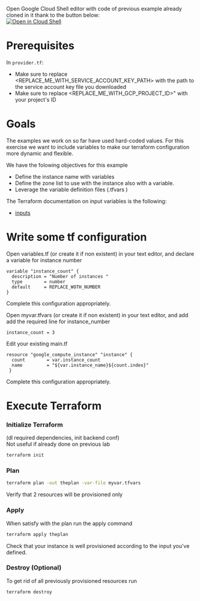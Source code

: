 Open Google Cloud Shell editor with code of previous example already cloned in it thank to the button below:  
[![Open in Cloud Shell](https://gstatic.com/cloudssh/images/open-btn.svg)](https://shell.cloud.google.com/cloudshell/editor?cloudshell_git_repo=https://github.com/corentinl/terraform-gcp-example-output-.git)

# Prerequisites

In `provider.tf`:
- Make sure to replace <REPLACE_ME_WITH_SERVICE_ACCOUNT_KEY_PATH> with the path to the service account key file you downloaded
- Make sure to replace <REPLACE_ME_WITH_GCP_PROJECT_ID>" with your project's ID

# Goals
The examples we work on so far have used hard-coded values. For this exercise we want to include variables to make our terraform configuration  more dynamic and flexible.

We have the folowing objectives for this example
- Define the instance name with variables
- Define the zone list to use with the instance also with a variable.
- Leverage the variable definition files (.tfvars )


The Terraform documentation on input variables is the following:
- [inputs](https://www.terraform.io/language/values/variables)



# Write some tf configuration

Open variables.tf (or create it if non existent) in your text editor, and declare a variable for instance number
```hcl
variable "instance_count" {
  description = "Number of instances "
  type        = number
  default     = REPLACE_WOTH_NUMBER
}
```

Complete this configuration appropriately.


Open myvar.tfvars (or create it if non existent) in your text editor, and add add the required line for instance_number
```hcl
instance_count = 3

```

Edit your existing main.tf 
```hcl
resource "google_compute_instance" "instance" {
  count        = var.instance_count
  name         = "${var.instance_name}${count.index}"
 }
``` 

Complete this configuration appropriately.


# Execute Terraform

### Initialize Terraform  
(dl required dependencies, init backend conf)  
Not useful if already done on previous lab
```bash
terraform init
```

### Plan
```bash
terraform plan -out theplan -var-file myvar.tfvars   
```
Verify that 2 resources will be provisioned only


### Apply  
When satisfy with the plan run the apply command
```bash
terraform apply theplan
```

Check that your instance is well provisioned according to the input you've defined.


### Destroy (Optional)   
To get rid of all previously provisioned resources run
```bash
terraform destroy
```